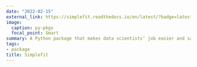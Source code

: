 ```yaml
---
date: "2022-02-15"
external_link: https://simplefit.readthedocs.io/en/latest/?badge=latest
image:
  caption: py-pkgs
  focal_point: Smart
summary: A Python package that makes data scientists’ job easier and saves time. It cleans the data, performs EDA and compares performance of the baseline model with basic Classification or Regression models
tags:
- package
title: Simplefit
---
```

